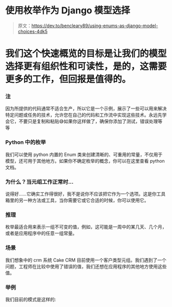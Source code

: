 # 使用枚举作为 Django 模型选择

> 原文：<https://dev.to/bencleary89/using-enums-as-django-model-choices-4dk5>

# 我们这个快速概览的目标是让我们的模型选择更有组织性和可读性，是的，这需要更多的工作，但回报是值得的。

### 注

因为所提供的代码通常不适合生产，所以它是一个示例，展示了一些可以用来解决特定问题或任务的技术，允许您在自己的代码和工作流中实现这些技术。永远先学会它，不要只是复制和粘贴😅如果你这样做了，确保你添加了测试，错误处理等等

### Python 中的枚举

我们可以使用 python 内置的 Enum 类来创建清晰的、可重用的常量，不仅用于模型，还可用于其他地方。如果你不确定枚举的概念，你可以在这里查看 python 文档。

### 为什么？当元组工作正常时…

说得好……它确实工作得很好，我不是说你不应该把它作为一个选项。这是你工具箱里的另一种方法或工具，当你需要它或它合适的时候，你可以使用它。

### 推理

枚举最适合用来表示一组不可变的值，例如，这可能是一周中的某几天、几个月，或者是应用程序中的任意一组常量。

### 场景

我们想象中的 crm 系统 Cake CRM 目前使用一个客户类型元组。我们遇到了一个问题，工程师在比较中使用了错误的值，我们还想在应用程序的其他地方使用这些值。

### 举例

我们目前的模式是这样的: